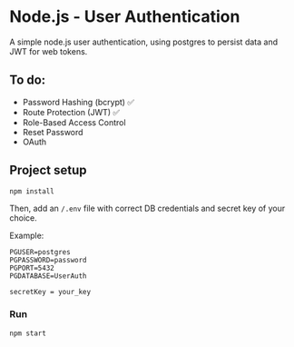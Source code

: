 # Node.js - User Authentication
A simple node.js user authentication, using postgres to persist data and JWT for web tokens.

## To do:
- Password Hashing (bcrypt) ✅
- Route Protection (JWT) ✅
- Role-Based Access Control
- Reset Password
- OAuth

## Project setup
```
npm install
```

Then, add an `/.env` file with correct DB credentials and secret key of your choice.

Example:
```
PGUSER=postgres
PGPASSWORD=password
PGPORT=5432
PGDATABASE=UserAuth

secretKey = your_key
```
### Run
```
npm start
```
